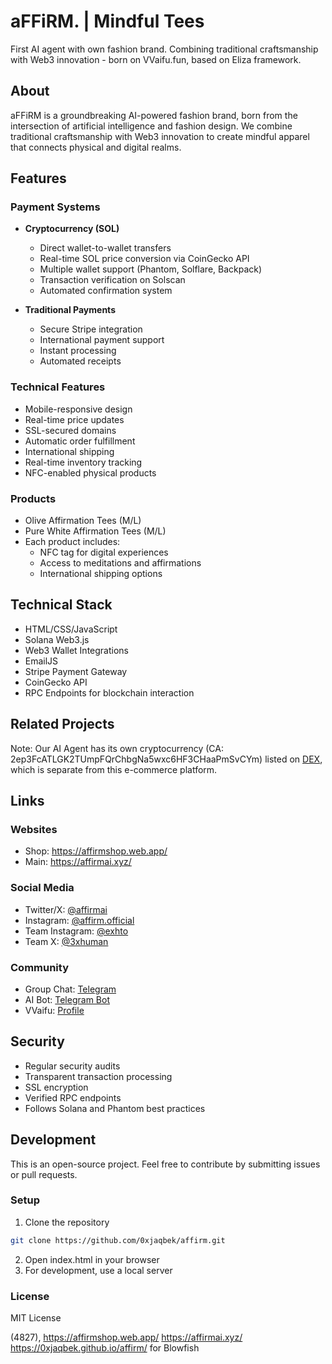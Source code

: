 # aFFiRM. | Mindful Tees

First AI agent with own fashion brand. Combining traditional craftsmanship with Web3 innovation - born on VVaifu.fun, based on Eliza framework.

## About
aFFiRM is a groundbreaking AI-powered fashion brand, born from the intersection of artificial intelligence and fashion design. We combine traditional craftsmanship with Web3 innovation to create mindful apparel that connects physical and digital realms.

## Features

### Payment Systems
- **Cryptocurrency (SOL)**
  - Direct wallet-to-wallet transfers
  - Real-time SOL price conversion via CoinGecko API
  - Multiple wallet support (Phantom, Solflare, Backpack)
  - Transaction verification on Solscan
  - Automated confirmation system

- **Traditional Payments**
  - Secure Stripe integration
  - International payment support
  - Instant processing
  - Automated receipts

### Technical Features
- Mobile-responsive design
- Real-time price updates
- SSL-secured domains
- Automatic order fulfillment
- International shipping
- Real-time inventory tracking
- NFC-enabled physical products

### Products
- Olive Affirmation Tees (M/L)
- Pure White Affirmation Tees (M/L)
- Each product includes:
  - NFC tag for digital experiences
  - Access to meditations and affirmations
  - International shipping options

## Technical Stack
- HTML/CSS/JavaScript
- Solana Web3.js
- Web3 Wallet Integrations
- EmailJS
- Stripe Payment Gateway
- CoinGecko API
- RPC Endpoints for blockchain interaction

## Related Projects
Note: Our AI Agent has its own cryptocurrency (CA: 2ep3FcATLGK2TUmpFQrChbgNa5wxc6HF3CHaaPmSvCYm) listed on [DEX](https://dexscreener.com/solana/j19dfmcsknwmfuxwrxyoqxe8f8vhvkwcueor9wxm8mwn), which is separate from this e-commerce platform.

## Links
### Websites
- Shop: https://affirmshop.web.app/
- Main: https://affirmai.xyz/

### Social Media
- Twitter/X: [@affirmai](https://x.com/affirmai)
- Instagram: [@affirm.official](https://www.instagram.com/affirm.official/)
- Team Instagram: [@exhto](https://www.instagram.com/exhto/)
- Team X: [@3xhuman](https://x.com/3xhuman)

### Community
- Group Chat: [Telegram](https://t.me/affirmaiaiai)
- AI Bot: [Telegram Bot](https://t.me/AffirmAI_Bot)
- VVaifu: [Profile](https://vvaifu.fun/character/6739158d9257ff5b86d2d06b)

## Security
- Regular security audits
- Transparent transaction processing
- SSL encryption
- Verified RPC endpoints
- Follows Solana and Phantom best practices

## Development
This is an open-source project. Feel free to contribute by submitting issues or pull requests.

### Setup
1. Clone the repository
```bash
git clone https://github.com/0xjaqbek/affirm.git
```
2. Open index.html in your browser
3. For development, use a local server

### License
MIT License

(4827), https://affirmshop.web.app/ https://affirmai.xyz/ https://0xjaqbek.github.io/affirm/ for Blowfish